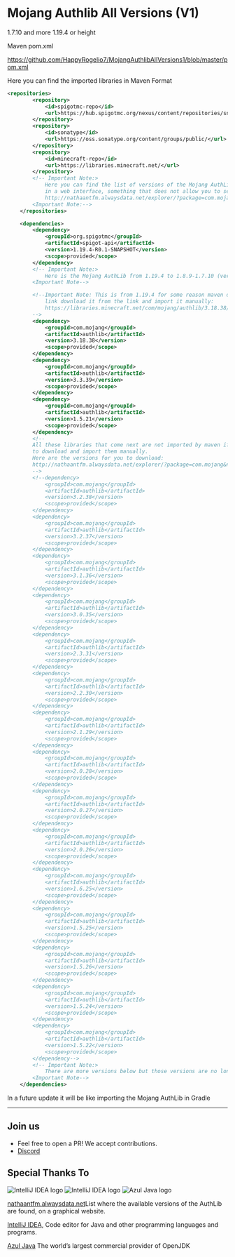 Mojang Authlib All Versions (V1)
=========

1.7.10 and more 1.19.4 or height

Maven pom.xml

https://github.com/HappyRogelio7/MojangAuthlibAllVersions1/blob/master/pom.xml

Here you can find the imported libraries in Maven Format

```xml
<repositories>
        <repository>
            <id>spigotmc-repo</id>
            <url>https://hub.spigotmc.org/nexus/content/repositories/snapshots/</url>
        </repository>
        <repository>
            <id>sonatype</id>
            <url>https://oss.sonatype.org/content/groups/public/</url>
        </repository>
        <repository>
            <id>minecraft-repo</id>
            <url>https://libraries.minecraft.net/</url>
        </repository>
        <!-- Important Note:>
            Here you can find the list of versions of the Mojang AuthLib,
            in a web interface, something that does not allow you to see the mojang libraries page.
            http://nathaantfm.alwaysdata.net/explorer/?package=com.mojang&name=authlib
        <Important Note:-->
    </repositories>

    <dependencies>
        <dependency>
            <groupId>org.spigotmc</groupId>
            <artifactId>spigot-api</artifactId>
            <version>1.19.4-R0.1-SNAPSHOT</version>
            <scope>provided</scope>
        </dependency>
        <!-- Important Note:>
            Here is the Mojang AuthLib from 1.19.4 to 1.8.9-1.7.10 (version 1.5.21, there is also version 1.7.10)
        <Important Note-->

        <!--Important Note: This is from 1.19.4 for some reason maven doesn't import it from the
            link download it from the link and import it manually:
            https://libraries.minecraft.net/com/mojang/authlib/3.18.38/authlib-3.18.38.jar
        -->
        <dependency>
            <groupId>com.mojang</groupId>
            <artifactId>authlib</artifactId>
            <version>3.18.38</version>
            <scope>provided</scope>
        </dependency>
        <dependency>
            <groupId>com.mojang</groupId>
            <artifactId>authlib</artifactId>
            <version>3.3.39</version>
            <scope>provided</scope>
        </dependency>
        <dependency>
            <groupId>com.mojang</groupId>
            <artifactId>authlib</artifactId>
            <version>1.5.21</version>
            <scope>provided</scope>
        </dependency>
        <!--
        All these libraries that come next are not imported by maven if you want to use them you have
        to download and import them manually.
        Here are the versions for you to download:
        http://nathaantfm.alwaysdata.net/explorer/?package=com.mojang&name=authlib
        -->
        <!--dependency>
            <groupId>com.mojang</groupId>
            <artifactId>authlib</artifactId>
            <version>3.2.38</version>
            <scope>provided</scope>
        </dependency>
        <dependency>
            <groupId>com.mojang</groupId>
            <artifactId>authlib</artifactId>
            <version>3.2.37</version>
            <scope>provided</scope>
        </dependency>
        <dependency>
            <groupId>com.mojang</groupId>
            <artifactId>authlib</artifactId>
            <version>3.1.36</version>
            <scope>provided</scope>
        </dependency>
        <dependency>
            <groupId>com.mojang</groupId>
            <artifactId>authlib</artifactId>
            <version>3.0.35</version>
            <scope>provided</scope>
        </dependency>
        <dependency>
            <groupId>com.mojang</groupId>
            <artifactId>authlib</artifactId>
            <version>2.3.31</version>
            <scope>provided</scope>
        </dependency>
        <dependency>
            <groupId>com.mojang</groupId>
            <artifactId>authlib</artifactId>
            <version>2.2.30</version>
            <scope>provided</scope>
        </dependency>
        <dependency>
            <groupId>com.mojang</groupId>
            <artifactId>authlib</artifactId>
            <version>2.1.29</version>
            <scope>provided</scope>
        </dependency>
        <dependency>
            <groupId>com.mojang</groupId>
            <artifactId>authlib</artifactId>
            <version>2.0.28</version>
            <scope>provided</scope>
        </dependency>
        <dependency>
            <groupId>com.mojang</groupId>
            <artifactId>authlib</artifactId>
            <version>2.0.27</version>
            <scope>provided</scope>
        </dependency>
        <dependency>
            <groupId>com.mojang</groupId>
            <artifactId>authlib</artifactId>
            <version>2.0.26</version>
            <scope>provided</scope>
        </dependency>
        <dependency>
            <groupId>com.mojang</groupId>
            <artifactId>authlib</artifactId>
            <version>1.6.25</version>
            <scope>provided</scope>
        </dependency>
        <dependency>
            <groupId>com.mojang</groupId>
            <artifactId>authlib</artifactId>
            <version>1.5.25</version>
            <scope>provided</scope>
        </dependency>
        <dependency>
            <groupId>com.mojang</groupId>
            <artifactId>authlib</artifactId>
            <version>1.5.26</version>
            <scope>provided</scope>
        </dependency>
        <dependency>
            <groupId>com.mojang</groupId>
            <artifactId>authlib</artifactId>
            <version>1.5.24</version>
            <scope>provided</scope>
        </dependency>
        <dependency>
            <groupId>com.mojang</groupId>
            <artifactId>authlib</artifactId>
            <version>1.5.22</version>
            <scope>provided</scope>
        </dependency-->
        <!-- Important Note:>
            There are more versions below but those versions are no longer used.
        <Important Note-->
    </dependencies>
```

In a future update it will be like importing the Mojang AuthLib in Gradle


---

## Join us

* Feel free to open a PR! We accept contributions.
* [Discord](https://discord.gg/3EebYUyeUX)

## Special Thanks To

![IntelliJ IDEA logo](https://resources.jetbrains.com/storage/products/company/brand/logos/IntelliJ_IDEA_icon.png?size=100px)
![IntelliJ IDEA logo](https://resources.jetbrains.com/storage/products/company/brand/logos/IntelliJ_IDEA.png)
![Azul Java logo](https://www.azul.com/wp-content/themes/azul/dist/img/logo.svg)

[nathaantfm.alwaysdata.net](http://nathaantfm.alwaysdata.net/explorer/?package=com.mojang&name=authlib)List where the available versions of the AuthLib are found, on a graphical website.

[IntelliJ IDEA](https://www.jetbrains.com/idea/), Code editor for Java and other programming languages and programs.

[Azul Java](https://www.azul.com/) The world’s largest commercial provider of OpenJDK
